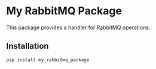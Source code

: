 # My RabbitMQ Package

This package provides a handler for RabbitMQ operations.

## Installation

```sh
pip install my_rabbitmq_package